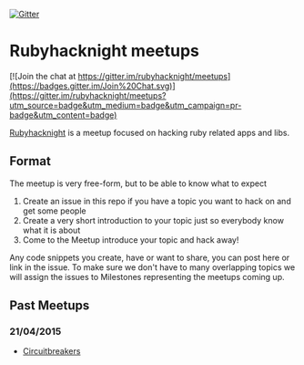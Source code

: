 [![Gitter](https://badges.gitter.im/Join%20Chat.svg)](https://gitter.im/rubyhacknight/meetups?utm_source=badge&utm_medium=badge&utm_campaign=pr-badge)

# Rubyhacknight meetups

[![Join the chat at https://gitter.im/rubyhacknight/meetups](https://badges.gitter.im/Join%20Chat.svg)](https://gitter.im/rubyhacknight/meetups?utm_source=badge&utm_medium=badge&utm_campaign=pr-badge&utm_content=badge)

[Rubyhacknight](http://www.meetup.com/ruby-hacknight-london/) is a meetup focused on hacking ruby related apps and libs.

## Format

The meetup is very free-form, but to be able to know what to expect

1. Create an issue in this repo if you have a topic you want to hack on and get some people
2. Create a very short introduction to your topic just so everybody know what it is about
3. Come to the Meetup introduce your topic and hack away!

Any code snippets you create, have or want to share, you can post here or link in the issue. To make sure we don't have to many overlapping topics we will assign the issues to Milestones representing the meetups coming up.

## Past Meetups

### 21/04/2015
- [Circuitbreakers](https://github.com/rubyhacknight/meetups/intro-to-circuitbox-part-1)
